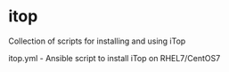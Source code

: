# itop
Collection of scripts for installing and using iTop 

itop.yml - Ansible script to install iTop on RHEL7/CentOS7
